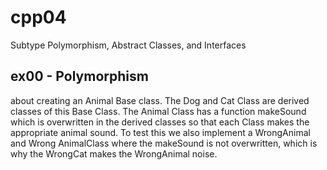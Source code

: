 # cpp04
Subtype Polymorphism, Abstract Classes, and Interfaces

## ex00 - Polymorphism

about creating an Animal Base class. The Dog and Cat Class are derived classes of this Base Class. The Animal Class has a function makeSound which is overwritten in the derived classes so that each Class makes the appropriate animal sound. To test this we also implement a WrongAnimal and Wrong AnimalClass where the makeSound is not overwritten, which is why the WrongCat makes the WrongAnimal noise.